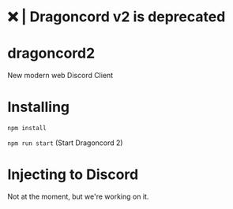 # ❌ | Dragoncord v2 is deprecated

# dragoncord2
New modern web Discord Client

# Installing
``npm install``

``npm run start`` (Start Dragoncord 2)

# Injecting to Discord
Not at the moment, but we're working on it.

